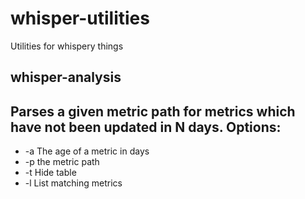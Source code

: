 # whisper-utilities
Utilities for whispery things

## whisper-analysis
Parses a given metric path for metrics which have not been updated in N days.
Options:
---
* -a The age of a metric in days
* -p the metric path
* -t Hide table
* -l List matching metrics